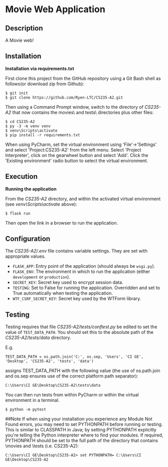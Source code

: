 # Movie Web Application

## Description

A Movie web!

## Installation

**Installation via requirements.txt**

First clone this project from the GitHub repository using a Git Bash 
shell as follows(or download zip from Github):

```shell
$ git init
$ git clone https://github.com/Ryen-LTC/CS235-A2.git
```

Then using a Command Prompt window, switch to the directory of *CS235-A2* 
that now contains the movies\ and tests\ directories plus other files:

```shell
$ cd CS235-A2
$ py -3 -m venv venv
$ venv\Scripts\activate
$ pip install -r requirements.txt
```

When using PyCharm, set the virtual environment using 'File'->'Settings' and select 
'Project:CS235-A2' from the left menu. Select 'Project Interpreter', click on the 
gearwheel button and select 'Add'. Click the 'Existing environment' radio button 
to select the virtual environment. 

## Execution

**Running the application**

From the *CS235-A2* directory, and within the activated virtual environment 
(see *venv\Scripts\activate* above):

````shell
$ flask run
```` 
Then open the link in a browser to run the application.
## Configuration

The *CS235-A2/.env* file contains variable settings. They are set with appropriate values.

* `FLASK_APP`: Entry point of the application (should always be `wsgi.py`).
* `FLASK_ENV`: The environment in which to run the application (either `development` or `production`).
* `SECRET_KEY`: Secret key used to encrypt session data.
* `TESTING`: Set to False for running the application. Overridden and set to True automatically when testing the application.
* `WTF_CSRF_SECRET_KEY`: Secret key used by the WTForm library.

## Testing

Testing requires that file *CS235-A2/tests/conftest.py* be edited to set the value of `TEST_DATA_PATH`. 
You should set this to the absolute path of the *CS235-A2/tests/data* directory. 

E.g. 

`TEST_DATA_PATH = os.path.join('C:', os.sep, 'Users', 'CI GE', 'Desktop',
                              'CS235-A2', 'tests', 'data')`

assigns TEST_DATA_PATH with the following value (the use of os.path.join and os.sep ensures use of the correct platform path separator):

`C:\Users\CI GE\Desktop\CS235-A2\tests\data`

You can then run tests from within PyCharm or within the virtual environment in a terminal.

 ````shell
$ python -m pytest
```` 


##Note
If when using your installation you experience any Module Not Found errors, 
you may need to set PYTHONPATH before running or testing. This is similar to 
CLASSPATH in Java; by setting PYTHONPATH explicitly you're telling the Python 
interpreter where to find your modules. If required, PYTHONPATH should be 
set to the full path of the directory that contains \movies and \tests 
(i.e. CS235-A2):

`C:\Users\CI GE\Desktop\CS235-A2> set PYTHONPATH=
C:\Users\CI GE\Desktop\CS235-A2`